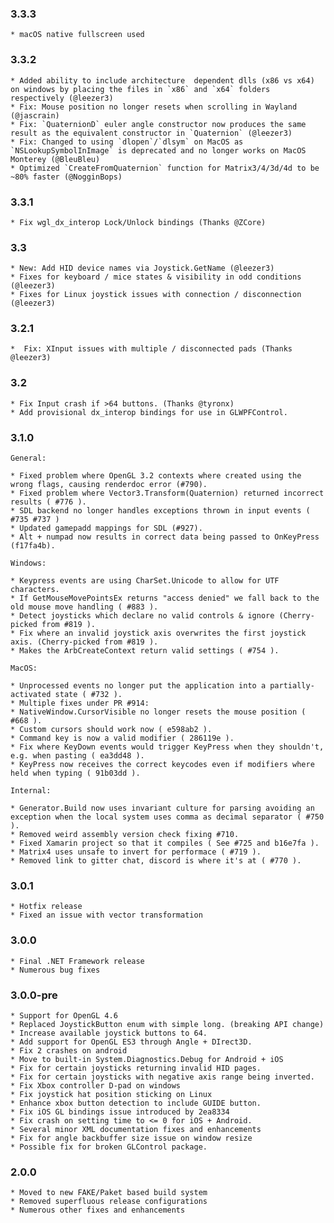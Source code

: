 ### 3.3.3
	* macOS native fullscreen used

### 3.3.2
	* Added ability to include architecture  dependent dlls (x86 vs x64) on windows by placing the files in `x86` and `x64` folders respectively (@leezer3)
	* Fix: Mouse position no longer resets when scrolling in Wayland (@jascrain)
	* Fix: `QuaternionD` euler angle constructor now produces the same result as the equivalent constructor in `Quaternion` (@leezer3)
	* Fix: Changed to using `dlopen`/`dlsym` on MacOS as `NSLookupSymbolInImage` is deprecated and no longer works on MacOS Monterey (@BleuBleu)
	* Optimized `CreateFromQuaternion` function for Matrix3/4/3d/4d to be ~80% faster (@NogginBops)

### 3.3.1
	* Fix wgl_dx_interop Lock/Unlock bindings (Thanks @ZCore)


### 3.3
	* New: Add HID device names via Joystick.GetName (@leezer3)
	* Fixes for keyboard / mice states & visibility in odd conditions (@leezer3)
	* Fixes for Linux joystick issues with connection / disconnection (@leezer3)

### 3.2.1
	*  Fix: XInput issues with multiple / disconnected pads (Thanks @leezer3)

### 3.2
    * Fix Input crash if >64 buttons. (Thanks @tyronx)
    * Add provisional dx_interop bindings for use in GLWPFControl.

### 3.1.0

	General:

	* Fixed problem where OpenGL 3.2 contexts where created using the wrong flags, causing renderdoc error (#790).
	* Fixed problem where Vector3.Transform(Quaternion) returned incorrect results ( #776 ).
	* SDL backend no longer handles exceptions thrown in input events ( #735 #737 )
	* Updated gamepadd mappings for SDL (#927).
	* Alt + numpad now results in correct data being passed to OnKeyPress (f17fa4b).

	Windows:

	* Keypress events are using CharSet.Unicode to allow for UTF characters.
	* If GetMouseMovePointsEx returns "access denied" we fall back to the old mouse move handling ( #883 ).
	* Detect joysticks which declare no valid controls & ignore (Cherry-picked from #819 ).
	* Fix where an invalid joystick axis overwrites the first joystick axis. (Cherry-picked from #819 ).
	* Makes the ArbCreateContext return valid settings ( #754 ).

	MacOS:

	* Unprocessed events no longer put the application into a partially-activated state ( #732 ).
	* Multiple fixes under PR #914:
	* NativeWindow.CursorVisible no longer resets the mouse position ( #668 ).
	* Custom cursors should work now ( e598ab2 ).
	* Command key is now a valid modifier ( 286119e ).
	* Fix where KeyDown events would trigger KeyPress when they shouldn't, e.g. when pasting ( ea3dd48 ).
	* KeyPress now receives the correct keycodes even if modifiers where held when typing ( 91b03dd ).

  	Internal:

	* Generator.Build now uses invariant culture for parsing avoiding an exception when the local system uses comma as decimal separator ( #750 ).
	* Removed weird assembly version check fixing #710.
	* Fixed Xamarin project so that it compiles ( See #725 and b16e7fa ).
	* Matrix4 uses unsafe to invert for performace ( #719 ).
	* Removed link to gitter chat, discord is where it's at ( #770 ).

### 3.0.1
    * Hotfix release
    * Fixed an issue with vector transformation

### 3.0.0
    * Final .NET Framework release
    * Numerous bug fixes

### 3.0.0-pre
	* Support for OpenGL 4.6
	* Replaced JoystickButton enum with simple long. (breaking API change)
	* Increase available joystick buttons to 64.
	* Add support for OpenGL ES3 through Angle + DIrect3D.
	* Fix 2 crashes on android
	* Move to built-in System.Diagnostics.Debug for Android + iOS
	* Fix for certain joysticks returning invalid HID pages.
	* Fix for certain joysticks with negative axis range being inverted.
	* Fix Xbox controller D-pad on windows
	* Fix joystick hat position sticking on Linux
	* Enhance xbox button detection to include GUIDE button.
	* Fix iOS GL bindings issue introduced by 2ea8334
	* Fix crash on setting time to <= 0 for iOS + Android.
	* Several minor XML documentation fixes and enhancements
	* Fix for angle backbuffer size issue on window resize
	* Possible fix for broken GLControl package.

### 2.0.0
	* Moved to new FAKE/Paket based build system
	* Removed superfluous release configurations
	* Numerous other fixes and enhancements

